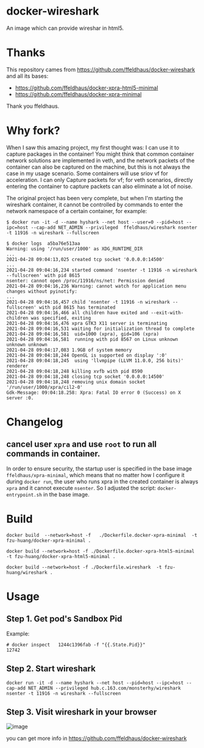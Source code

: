 # docker-wireshark
An image which can provide wireshar in html5. 

# Thanks
This repository cames from https://github.com/ffeldhaus/docker-wireshark and all its bases:
- https://github.com/ffeldhaus/docker-xpra-html5-minimal
- https://github.com/ffeldhaus/docker-xpra-minimal

Thank you ffeldhaus.

# Why fork?

When I saw this amazing project, my first thought was: I can use it to capture packages in the container!
You might think that common container network solutions are implemented in veth, and the network packets of the container can also be captured on the machine, but this is not always the case in my usage scenario. Some containers will use sriov vf for acceleration. I can only Capture packets for vf; for veth scenarios, directly entering the container to capture packets can also eliminate a lot of noise.

The original project has been very complete, but when I'm starting the wireshark container, it cannot be controlled by commands to enter the network namespace of a certain container, for example:

```
$ docker run -it -d --name hyshark --net host --user=0 --pid=host --ipc=host --cap-add NET_ADMIN --privileged  ffeldhaus/wireshark nsenter -t 11916 -n wireshark --fullscreen

$ docker logs  a5ba76e513aa
Warning: using '/run/user/1000' as XDG_RUNTIME_DIR
...
2021-04-28 09:04:13,025 created tcp socket '0.0.0.0:14500'
...
2021-04-28 09:04:16,234 started command 'nsenter -t 11916 -n wireshark --fullscreen' with pid 8615
nsenter: cannot open /proc/11916/ns/net: Permission denied
2021-04-28 09:04:16,236 Warning: cannot watch for application menu changes without pyinotify:
...
2021-04-28 09:04:16,457 child 'nsenter -t 11916 -n wireshark --fullscreen' with pid 8615 has terminated
2021-04-28 09:04:16,466 all children have exited and --exit-with-children was specified, exiting
2021-04-28 09:04:16,476 xpra GTK3 X11 server is terminating
2021-04-28 09:04:16,531 waiting for initialization thread to complete
2021-04-28 09:04:16,581  uid=1000 (xpra), gid=106 (xpra)
2021-04-28 09:04:16,581  running with pid 8567 on Linux unknown unknown unknown
2021-04-28 09:04:17,083 1.9GB of system memory
2021-04-28 09:04:18,244 OpenGL is supported on display ':0'
2021-04-28 09:04:18,245  using 'llvmpipe (LLVM 11.0.0, 256 bits)' renderer
2021-04-28 09:04:18,248 killing xvfb with pid 8590
2021-04-28 09:04:18,248 closing tcp socket '0.0.0.0:14500'
2021-04-28 09:04:18,248 removing unix domain socket '/run/user/1000/xpra/cil2-0'
Gdk-Message: 09:04:18.258: Xpra: Fatal IO error 0 (Success) on X server :0.

```

# Changelog

## cancel user `xpra` and use `root` to run all commands in container.

In order to ensure security, the startup user is specified in the base image `ffeldhaus/xpra-minimal`, which means that no matter how I configure it during `docker run`, the user who runs xpra in the created container is always `xpra` and it cannot execute `nsenter`. So I adjusted the script: `docker-entrypoint.sh` in the base image.

# Build

```
docker build  --network=host -f   ./Dockerfile.docker-xpra-minimal  -t fzu-huang/docker-xpra-minimal .

docker build --network=host -f ./Dockerfile.docker-xpra-html5-minimal  -t fzu-huang/docker-xpra-html5-minimal .

docker build --network=host -f ./Dockerfile.wireshark  -t fzu-huang/wireshark . 

```

# Usage

## Step 1. Get pod's Sandbox Pid

Example:

```
# docker inspect   1244c1396fab -f "{{.State.Pid}}"
12742
```

## Step 2. Start wireshark

```
docker run -it -d --name hyshark --net host --pid=host --ipc=host --cap-add NET_ADMIN --privileged hub.c.163.com/monsterhy/wireshark nsenter -t 11916 -n wireshark --fullscreen
```

## Step 3. Visit wireshark in your browser

![image](https://user-images.githubusercontent.com/5361248/116384508-7e016900-a84a-11eb-8354-e5d8167835ef.png)

you can get more info in https://github.com/ffeldhaus/docker-wireshark
